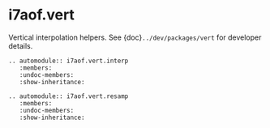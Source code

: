 # i7aof.vert

Vertical interpolation helpers. See {doc}`../dev/packages/vert` for developer details.

```{eval-rst}
.. automodule:: i7aof.vert.interp
   :members:
   :undoc-members:
   :show-inheritance:
```

```{eval-rst}
.. automodule:: i7aof.vert.resamp
   :members:
   :undoc-members:
   :show-inheritance:
```

